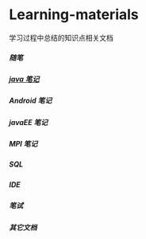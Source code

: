 # Learning-materials
学习过程中总结的知识点相关文档

##### 随笔
##### [java 笔记](https://github.com/DuanJiaNing/Learning-materials/wiki/java-directory)
##### Android 笔记
##### javaEE 笔记
##### MPI 笔记
##### SQL
##### IDE
##### 笔试
##### 其它文档
